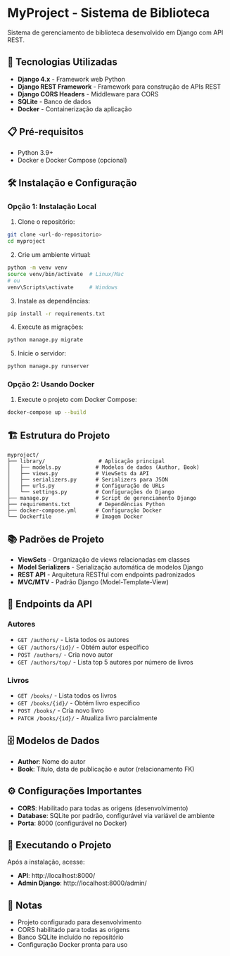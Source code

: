 # MyProject - Sistema de Biblioteca

Sistema de gerenciamento de biblioteca desenvolvido em Django com API REST.

## 🚀 Tecnologias Utilizadas

- **Django 4.x** - Framework web Python
- **Django REST Framework** - Framework para construção de APIs REST
- **Django CORS Headers** - Middleware para CORS
- **SQLite** - Banco de dados
- **Docker** - Containerização da aplicação

## 📋 Pré-requisitos

- Python 3.9+
- Docker e Docker Compose (opcional)

## 🛠️ Instalação e Configuração

### Opção 1: Instalação Local

1. Clone o repositório:
```bash
git clone <url-do-repositorio>
cd myproject
```

2. Crie um ambiente virtual:
```bash
python -m venv venv
source venv/bin/activate  # Linux/Mac
# ou
venv\Scripts\activate     # Windows
```

3. Instale as dependências:
```bash
pip install -r requirements.txt
```

4. Execute as migrações:
```bash
python manage.py migrate
```

5. Inicie o servidor:
```bash
python manage.py runserver
```

### Opção 2: Usando Docker

1. Execute o projeto com Docker Compose:
```bash
docker-compose up --build
```

## 🏗️ Estrutura do Projeto

```
myproject/
├── library/                 # Aplicação principal
│   ├── models.py           # Modelos de dados (Author, Book)
│   ├── views.py            # ViewSets da API
│   ├── serializers.py      # Serializers para JSON
│   ├── urls.py             # Configuração de URLs
│   └── settings.py         # Configurações do Django
├── manage.py               # Script de gerenciamento Django
├── requirements.txt         # Dependências Python
├── docker-compose.yml      # Configuração Docker
└── Dockerfile              # Imagem Docker
```

## 📚 Padrões de Projeto

- **ViewSets** - Organização de views relacionadas em classes
- **Model Serializers** - Serialização automática de modelos Django
- **REST API** - Arquitetura RESTful com endpoints padronizados
- **MVC/MTV** - Padrão Django (Model-Template-View)

## 🔌 Endpoints da API

### Autores
- `GET /authors/` - Lista todos os autores
- `GET /authors/{id}/` - Obtém autor específico
- `POST /authors/` - Cria novo autor
- `GET /authors/top/` - Lista top 5 autores por número de livros

### Livros
- `GET /books/` - Lista todos os livros
- `GET /books/{id}/` - Obtém livro específico
- `POST /books/` - Cria novo livro
- `PATCH /books/{id}/` - Atualiza livro parcialmente

## 🗄️ Modelos de Dados

- **Author**: Nome do autor
- **Book**: Título, data de publicação e autor (relacionamento FK)

## ⚙️ Configurações Importantes

- **CORS**: Habilitado para todas as origens (desenvolvimento)
- **Database**: SQLite por padrão, configurável via variável de ambiente
- **Porta**: 8000 (configurável no Docker)

## 🚀 Executando o Projeto

Após a instalação, acesse:
- **API**: http://localhost:8000/
- **Admin Django**: http://localhost:8000/admin/

## 📝 Notas

- Projeto configurado para desenvolvimento
- CORS habilitado para todas as origens
- Banco SQLite incluído no repositório
- Configuração Docker pronta para uso
